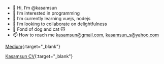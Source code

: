 - 👋 Hi, I’m @kasamsun
- 👀 I’m interested in programming
- 🌱 I’m currently learning vuejs, nodejs
- 💞️ I’m looking to collaborate on delightfulness
- 🐶 Fond of dog and cat 🐱
- 📫 How to reach me kasamsun@gmail.com, kasamsun_s@yahoo.com

[Medium](https://kasamsun.medium.com/){:target="_blank"}

[Kasamsun CV](https://kasamsun.github.io/digital-cv){:target="_blank"}


<!---
kasamsun/kasamsun is a ✨ special ✨ repository because its `README.md` (this file) appears on your GitHub profile.
You can click the Preview link to take a look at your changes.
--->
